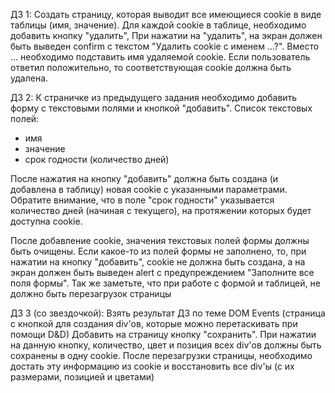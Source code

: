 ДЗ 1:
Создать страницу, которая выводит все имеющиеся cookie в виде таблицы (имя, значение).
Для каждой cookie в таблице, необходимо добавить кнопку "удалить", При нажатии на "удалить", на экран должен быть выведен confirm с текстом "Удалить cookie с именем …?". Вместо … необходимо подставить имя удаляемой cookie. Если пользователь ответил положительно, то соответствующая cookie должна быть удалена.

ДЗ 2:
К страничке из предыдущего задания необходимо добавить форму с текстовыми полями и кнопкой "добавить".
Список текстовых полей:
- имя
- значение
- срок годности (количество дней)

После нажатия на кнопку "добавить" должна быть создана (и добавлена в таблицу) новая cookie с указанными параметрами. Обратите внимание, что в поле "срок годности" указывается количество дней (начиная с текущего), на протяжении которых будет доступна cookie.

После добавление cookie, значения текстовых полей формы должны быть очищены.
Если какое-то из полей формы не заполнено, то, при нажатии на кнопку "добавить", cookie не должна быть создана, а на экран должен быть выведен alert с предупреждением "Заполните все поля формы".
Так же заметьте, что при работе с формой и таблицей, не должно быть перезагрузок страницы

ДЗ 3 (со звездочкой):
Взять результат ДЗ по теме DOM Events (страница с кнопкой для создания div'ов, которые можно перетаскивать при помощи D&D)
Добавить на страницу кнопку "сохранить". При нажатии на данную кнопку, количество, цвет и позиция всех div'ов должны быть сохранены в одну cookie.
После перезагрузки страницы, необходимо достать эту информацию из cookie и восстановить все div'ы (с их размерами, позицией и цветами)